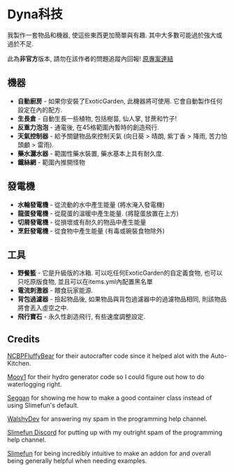 # Dyna科技
我製作一套物品和機器, 使這些東西更加簡單與有趣.
其中大多數可能過於強大或過於不足.

此為**非官方**版本, 請勿在該作者的問題追蹤內回報!
[原專案連結](https://github.com/ProfElements/DynaTech)

## 機器
- **自動廚房** - 如果你安裝了ExoticGarden, 此機器將可使用. 它會自動製作任何設定在內的配方.
- **生長倉** - 自動生長一些植物, 包括樹苗, 仙人掌, 甘蔗和竹子!
- **反重力泡泡** - 通電後, 在45格範圍內暫時的創造飛行.
- **天氣控制器** - 給予關鍵物品來控制天氣 (向日葵 > 晴朗, 紫丁香 > 降雨, 苦力怕頭顱 > 雷雨).
- **藥水灑水器** - 範圍性藥水裝置, 藥水基本上具有耐久度.
- **鐵絲網** - 範圍內推開怪物

## 發電機
- **水輪發電機** - 從流動的水中產生能量 (將水淹入發電機)
- **龍蛋發電機** - 從龍蛋的溫暖中產生能量. (將龍蛋放置在上方)
- **切屑發電機** - 從損壞或有耐久的物品中產生能量
- **烹飪發電機** - 從食物中產生能量 (有毒或碗裝食物除外)

## 工具
- **野餐籃** - 它是升級版的冰箱. 可以吃任何ExoticGarden的自定義食物, 也可以只吃原版食物, 並且可以在items.yml內配置黑名單
- **電流刺激器** - 餵食玩家能源. 
- **背包過濾器** - 撿起物品後, 如果物品與背包過濾器中的過濾物品相同, 則該物品將會丟入虛空之中.
- **飛行寶石** - 永久性創造飛行, 有些速度調整設定.

## Credits
 [NCBPFluffyBear](https://github.com/ncbpfluffybear) for their autocrafter code since it helped alot with the Auto-Kitchen.

 [Mooy1](https://github.com/mooy1) for their hydro generator code so I could figure out how to do waterlogging right.

 [Seggan](https://github.com/seggan) for showing me how to make a good container class instead of using Slimefun's default.

 [WalshyDev](https://github.com/WalshyDev) for answering my spam in the programming help channel.

 [Slimefun Discord](https://slimefun.dev/discord) for putting up with my outright spam of the programming help channel.

 [Slimefun](https://github.com/slimefun/slimefun4) for being incredibly intuitive to make an addon for and overall being generally helpful when needing examples.
